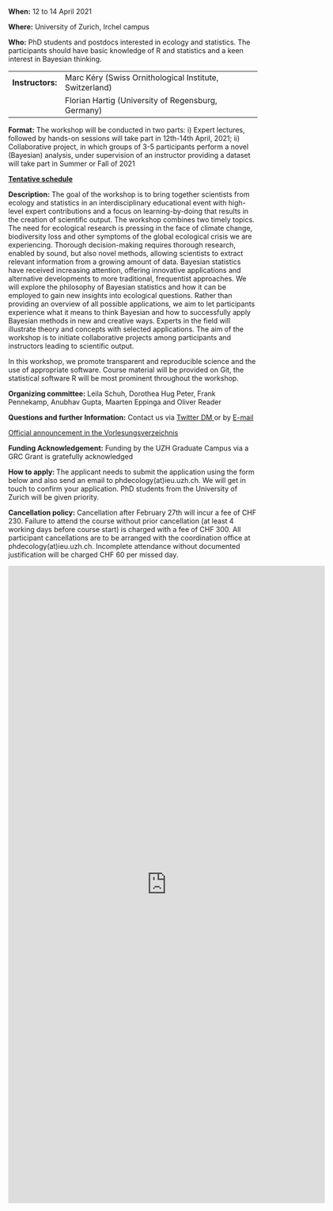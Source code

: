 <p> <b> When:</b> 12 to 14 April 2021</p>
<p> <b> Where:</b> University of Zurich, Irchel campus</p>
<p> <b> Who:</b> PhD students and postdocs interested in ecology and statistics. The participants should have basic knowledge of R and statistics and a keen interest in Bayesian thinking. </p>

<table border="0">
  <tr>
    <td><b>Instructors:</b>	</td>
    <td>Marc Kéry (Swiss Ornithological Institute, Switzerland)</td>
  </tr>
  <tr>
    <td></td>
    <td>Florian Hartig (University of Regensburg, Germany)</td>
  </tr>
</table>

**Format:** The workshop will be conducted in two parts: i) Expert lectures, followed by hands-on sessions will take part in 12th-14th April, 2021; ii) Collaborative project, in which groups of 3-5 participants perform a novel (Bayesian) analysis, under supervision of an instructor providing a dataset will take part in Summer or Fall of 2021

<a href="schedule.html"><b>Tentative schedule</b></a>

**Description:** The goal of the workshop is to bring together scientists from ecology and statistics in an interdisciplinary educational event with high-level expert contributions and a focus on learning-by-doing that results in the creation of scientific output. 
The workshop combines two timely topics. The need for ecological research is pressing in the face of climate change, biodiversity loss and other symptoms of the global ecological crisis we are experiencing. Thorough decision-making requires thorough research, enabled by sound, but also novel methods, allowing scientists to extract relevant information from a growing amount of data. Bayesian statistics have received increasing attention, offering innovative applications and alternative developments to more traditional, frequentist approaches.
We will explore the philosophy of Bayesian statistics and how it can be employed to gain new insights into ecological questions. Rather than providing an overview of all possible applications, we aim to let participants experience what it means to think Bayesian and how to successfully apply Bayesian methods in new and creative ways. Experts in the field will illustrate theory and concepts with selected applications. The aim of the workshop is to initiate collaborative projects among participants and instructors leading to scientific output. 

In this workshop, we promote transparent and reproducible science and the use of appropriate software. Course material will be provided on Git, the statistical software R will be most prominent throughout the workshop. 

**Organizing committee:** Leila Schuh, Dorothea Hug Peter, Frank Pennekamp, Anubhav Gupta, Maarten Eppinga and Oliver Reader 

**Questions and further Information:** Contact us via <a href="https://twitter.com/EcolBayesZH"> Twitter DM </a> or by <a href="mailto:martin.reader@geo.uzh.ch"> E-mail </a> 

<a href="https://studentservices.uzh.ch/uzh/anonym/vvz/index.html#/details/2019/004/E/50986943"> Official announcement in the Vorlesungsverzeichnis</a>

**Funding Acknowledgement:** Funding by the UZH Graduate Campus via a GRC Grant is gratefully acknowledged

<a name="application"> <b> How to apply: </b> </a> 
The applicant needs to submit the application using the form below and also send an email to phdecology(at)ieu.uzh.ch. We will get in touch to confirm your application. PhD students from the University of Zurich will be given priority.

**Cancellation policy:** Cancellation after February 27th will incur a fee of CHF 230. Failure to attend the course without prior cancellation (at least 4 working days before course start) is charged with a fee of CHF 300. All participant cancellations are to be arranged with the coordination office at phdecology(at)ieu.uzh.ch. Incomplete attendance without documented justification will be charged CHF 60 per missed day.

<iframe src="https://docs.google.com/forms/d/e/1FAIpQLScKpPMnSTE8eUkQv9MhYIYnAKCPdPPksjUymDfkOeiwYlweSg/viewform?embedded=true" width="640" height="1286" frameborder="0" marginheight="0" marginwidth="0">Loading…</iframe>


